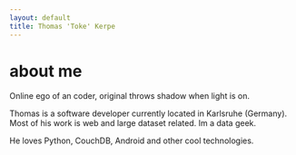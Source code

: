 ```yaml
---
layout: default
title: Thomas 'Toke' Kerpe
---
```


about me
========

Online ego of an coder, original throws shadow when light is on.  

Thomas is a software developer currently located in Karlsruhe (Germany). Most of his work is web and large dataset related. Im a data geek. 

He loves Python, CouchDB, Android and other cool technologies.
